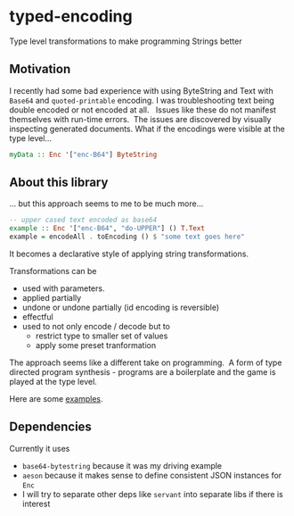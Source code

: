 # typed-encoding
Type level transformations to make programming Strings better

## Motivation
I recently had some bad experience with using ByteString and Text with `Base64` and
`quoted-printable` encoding.
I was troubleshooting text being double encoded or not encoded at all.   
Issues like these do not manifest themselves with run-time errors.  The issues are discovered by visually inspecting generated documents.
What if the encodings were visible at the type level...

```Haskell
myData :: Enc '["enc-B64"] ByteString
```

## About this library
... but this approach seems to me to be much more...

```Haskell
-- upper cased text encoded as base64
example :: Enc '["enc-B64", "do-UPPER"] () T.Text
example = encodeAll . toEncoding () $ "some text goes here"
```
It becomes a declarative style of applying string transformations.

Transformations can be
   - used with parameters.
   - applied partially
   - undone or undone partially (id encoding is reversible)
   - effectful
   - used to not only encode / decode but to
       * restrict type to smaller set of values
       * apply some preset tranformation
        
The approach seems like a different take on programming. 
A form of type directed program synthesis - programs are a boilerplate and the game is played at the type level. 

Here are some [examples](src/UsageExamples.hs).

## Dependencies

Currently it uses
   - `base64-bytestring` because it was my driving example
   - `aeson` because it makes sense to define consistent JSON instances for `Enc`
   - I will try to separate other deps like `servant` into separate libs if there is interest

